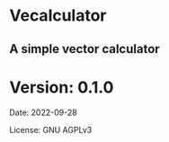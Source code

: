 # Vecalculator
## A simple vector calculator
# Version: 0.1.0
Date: 2022-09-28

License: GNU AGPLv3


